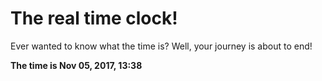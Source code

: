 # The real time clock!

Ever wanted to know what the time is? Well, your journey is about to end!

**The time is Nov 05, 2017, 13:38**